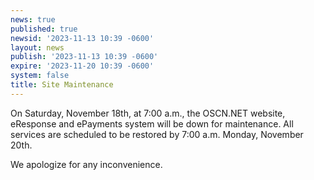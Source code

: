 ```yaml
---
news: true
published: true
newsid: '2023-11-13 10:39 -0600'
layout: news
publish: '2023-11-13 10:39 -0600'
expire: '2023-11-20 10:39 -0600'
system: false
title: Site Maintenance
---
```

On Saturday, November 18th, at 7:00 a.m., the OSCN.NET website, eResponse and ePayments system will be down for maintenance. All services are scheduled to be restored by 7:00 a.m. Monday, November 20th.  

We apologize for any inconvenience.

